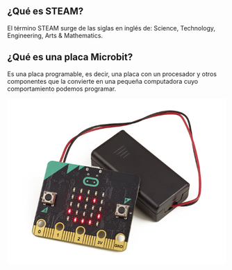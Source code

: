 ## ¿Qué es STEAM? 
 El término STEAM surge de las siglas en inglés de:  Science, Technology, Engineering, Arts & Mathematics.
 ## ¿Qué es una placa Microbit?
 Es una placa programable, es decir, una placa con un procesador y otros componentes que la convierte en una pequeña computadora cuyo comportamiento podemos programar.
 
 ![image](microbit.jpg)
